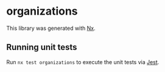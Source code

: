 # organizations

This library was generated with [Nx](https://nx.dev).

## Running unit tests

Run `nx test organizations` to execute the unit tests via [Jest](https://jestjs.io).
